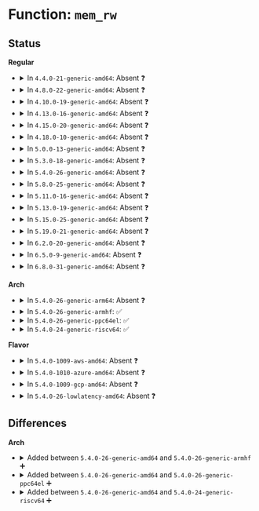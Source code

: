 # Function: <code>mem_rw</code>

## Status
<b>Regular</b>
<ul>
<li>
<details>
<summary>In <code>4.4.0-21-generic-amd64</code>: Absent ❓</summary>

```json
{
  "name": "mem_rw",
  "collision_type": "Unique Static",
  "inline_type": "Selective",
  "funcs": [
    {
      "addr": 18446744071581445920,
      "name": "mem_rw",
      "external": false,
      "loc": "fs/proc/base.c:850",
      "file": "fs/proc/base.c",
      "inline": "not declared, inlined",
      "caller_inline": [],
      "caller_func": [
        "fs/proc/base.c:mem_write",
        "fs/proc/base.c:mem_read"
      ]
    }
  ],
  "symbols": [
    {
      "addr": 18446744071581445920,
      "name": "mem_rw.isra.15",
      "section": ".text",
      "bind": "STB_LOCAL",
      "size": 376
    }
  ]
}
```
</details>
</li>
<li>
<details>
<summary>In <code>4.8.0-22-generic-amd64</code>: Absent ❓</summary>

```json
{
  "name": "mem_rw",
  "collision_type": "Unique Static",
  "inline_type": "Selective",
  "funcs": [
    {
      "addr": 18446744071581628912,
      "name": "mem_rw",
      "external": false,
      "loc": "fs/proc/base.c:852",
      "file": "fs/proc/base.c",
      "inline": "not declared, inlined",
      "caller_inline": [],
      "caller_func": [
        "fs/proc/base.c:mem_write",
        "fs/proc/base.c:mem_read"
      ]
    }
  ],
  "symbols": [
    {
      "addr": 18446744071581628912,
      "name": "mem_rw.isra.16",
      "section": ".text",
      "bind": "STB_LOCAL",
      "size": 419
    }
  ]
}
```
</details>
</li>
<li>
<details>
<summary>In <code>4.10.0-19-generic-amd64</code>: Absent ❓</summary>

```json
{
  "name": "mem_rw",
  "collision_type": "Unique Static",
  "inline_type": "Selective",
  "funcs": [
    {
      "addr": 18446744071581717168,
      "name": "mem_rw",
      "external": false,
      "loc": "fs/proc/base.c:838",
      "file": "fs/proc/base.c",
      "inline": "not declared, inlined",
      "caller_inline": [],
      "caller_func": [
        "fs/proc/base.c:mem_write",
        "fs/proc/base.c:mem_read"
      ]
    }
  ],
  "symbols": [
    {
      "addr": 18446744071581717168,
      "name": "mem_rw.isra.17",
      "section": ".text",
      "bind": "STB_LOCAL",
      "size": 453
    }
  ]
}
```
</details>
</li>
<li>
<details>
<summary>In <code>4.13.0-16-generic-amd64</code>: Absent ❓</summary>

```json
{
  "name": "mem_rw",
  "collision_type": "Unique Static",
  "inline_type": "Selective",
  "funcs": [
    {
      "addr": 18446744071581780512,
      "name": "mem_rw",
      "external": false,
      "loc": "fs/proc/base.c:815",
      "file": "fs/proc/base.c",
      "inline": "not declared, inlined",
      "caller_inline": [],
      "caller_func": [
        "fs/proc/base.c:mem_write",
        "fs/proc/base.c:mem_read"
      ]
    }
  ],
  "symbols": [
    {
      "addr": 18446744071581780512,
      "name": "mem_rw.isra.17",
      "section": ".text",
      "bind": "STB_LOCAL",
      "size": 486
    }
  ]
}
```
</details>
</li>
<li>
<details>
<summary>In <code>4.15.0-20-generic-amd64</code>: Absent ❓</summary>

```json
{
  "name": "mem_rw",
  "collision_type": "Unique Static",
  "inline_type": "Selective",
  "funcs": [
    {
      "addr": 18446744071581930176,
      "name": "mem_rw",
      "external": false,
      "loc": "fs/proc/base.c:815",
      "file": "fs/proc/base.c",
      "inline": "not declared, inlined",
      "caller_inline": [],
      "caller_func": [
        "fs/proc/base.c:mem_write",
        "fs/proc/base.c:mem_read"
      ]
    }
  ],
  "symbols": [
    {
      "addr": 18446744071581930176,
      "name": "mem_rw.isra.16",
      "section": ".text",
      "bind": "STB_LOCAL",
      "size": 486
    }
  ]
}
```
</details>
</li>
<li>
<details>
<summary>In <code>4.18.0-10-generic-amd64</code>: Absent ❓</summary>

```json
{
  "name": "mem_rw",
  "collision_type": "Unique Static",
  "inline_type": "Selective",
  "funcs": [
    {
      "addr": 18446744071582112544,
      "name": "mem_rw",
      "external": false,
      "loc": "fs/proc/base.c:783",
      "file": "fs/proc/base.c",
      "inline": "not declared, inlined",
      "caller_inline": [],
      "caller_func": [
        "fs/proc/base.c:mem_write",
        "fs/proc/base.c:mem_read"
      ]
    }
  ],
  "symbols": [
    {
      "addr": 18446744071582112544,
      "name": "mem_rw.isra.19",
      "section": ".text",
      "bind": "STB_LOCAL",
      "size": 494
    }
  ]
}
```
</details>
</li>
<li>
<details>
<summary>In <code>5.0.0-13-generic-amd64</code>: Absent ❓</summary>

```json
{
  "name": "mem_rw",
  "collision_type": "Unique Static",
  "inline_type": "Selective",
  "funcs": [
    {
      "addr": 18446744071582206432,
      "name": "mem_rw",
      "external": false,
      "loc": "fs/proc/base.c:803",
      "file": "fs/proc/base.c",
      "inline": "not declared, inlined",
      "caller_inline": [],
      "caller_func": [
        "fs/proc/base.c:mem_write",
        "fs/proc/base.c:mem_read"
      ]
    }
  ],
  "symbols": [
    {
      "addr": 18446744071582206432,
      "name": "mem_rw.isra.19",
      "section": ".text",
      "bind": "STB_LOCAL",
      "size": 494
    }
  ]
}
```
</details>
</li>
<li>
<details>
<summary>In <code>5.3.0-18-generic-amd64</code>: Absent ❓</summary>

```json
{
  "name": "mem_rw",
  "collision_type": "Unique Static",
  "inline_type": "Selective",
  "funcs": [
    {
      "addr": 18446744071582372336,
      "name": "mem_rw",
      "external": false,
      "loc": "fs/proc/base.c:816",
      "file": "fs/proc/base.c",
      "inline": "not declared, inlined",
      "caller_inline": [],
      "caller_func": [
        "fs/proc/base.c:mem_write",
        "fs/proc/base.c:mem_read"
      ]
    }
  ],
  "symbols": [
    {
      "addr": 18446744071582372336,
      "name": "mem_rw.isra.0",
      "section": ".text",
      "bind": "STB_LOCAL",
      "size": 452
    }
  ]
}
```
</details>
</li>
<li>
<details>
<summary>In <code>5.4.0-26-generic-amd64</code>: Absent ❓</summary>

```json
{
  "name": "mem_rw",
  "collision_type": "Unique Static",
  "inline_type": "Selective",
  "funcs": [
    {
      "addr": 18446744071582462992,
      "name": "mem_rw",
      "external": false,
      "loc": "fs/proc/base.c:816",
      "file": "fs/proc/base.c",
      "inline": "not declared, inlined",
      "caller_inline": [],
      "caller_func": [
        "fs/proc/base.c:mem_write",
        "fs/proc/base.c:mem_read"
      ]
    }
  ],
  "symbols": [
    {
      "addr": 18446744071582462992,
      "name": "mem_rw.isra.0",
      "section": ".text",
      "bind": "STB_LOCAL",
      "size": 503
    }
  ]
}
```
</details>
</li>
<li>
<details>
<summary>In <code>5.8.0-25-generic-amd64</code>: Absent ❓</summary>

```json
{
  "name": "mem_rw",
  "collision_type": "Unique Static",
  "inline_type": "Selective",
  "funcs": [
    {
      "addr": 18446744071582766320,
      "name": "mem_rw",
      "external": false,
      "loc": "fs/proc/base.c:826",
      "file": "fs/proc/base.c",
      "inline": "not declared, inlined",
      "caller_inline": [],
      "caller_func": [
        "fs/proc/base.c:mem_write",
        "fs/proc/base.c:mem_read"
      ]
    }
  ],
  "symbols": [
    {
      "addr": 18446744071582766320,
      "name": "mem_rw.isra.0",
      "section": ".text",
      "bind": "STB_LOCAL",
      "size": 496
    }
  ]
}
```
</details>
</li>
<li>
<details>
<summary>In <code>5.11.0-16-generic-amd64</code>: Absent ❓</summary>

```json
{
  "name": "mem_rw",
  "collision_type": "Unique Static",
  "inline_type": "Selective",
  "funcs": [
    {
      "addr": 18446744071582839360,
      "name": "mem_rw",
      "external": false,
      "loc": "fs/proc/base.c:835",
      "file": "fs/proc/base.c",
      "inline": "not declared, inlined",
      "caller_inline": [],
      "caller_func": [
        "fs/proc/base.c:mem_write",
        "fs/proc/base.c:mem_read"
      ]
    }
  ],
  "symbols": [
    {
      "addr": 18446744071582839360,
      "name": "mem_rw.isra.0",
      "section": ".text",
      "bind": "STB_LOCAL",
      "size": 496
    }
  ]
}
```
</details>
</li>
<li>
<details>
<summary>In <code>5.13.0-19-generic-amd64</code>: Absent ❓</summary>

```json
{
  "name": "mem_rw",
  "collision_type": "Unique Static",
  "inline_type": "Selective",
  "funcs": [
    {
      "addr": 18446744071582866096,
      "name": "mem_rw",
      "external": false,
      "loc": "fs/proc/base.c:834",
      "file": "fs/proc/base.c",
      "inline": "not declared, inlined",
      "caller_inline": [],
      "caller_func": [
        "fs/proc/base.c:mem_write",
        "fs/proc/base.c:mem_read"
      ]
    }
  ],
  "symbols": [
    {
      "addr": 18446744071582866096,
      "name": "mem_rw.isra.0",
      "section": ".text",
      "bind": "STB_LOCAL",
      "size": 483
    }
  ]
}
```
</details>
</li>
<li>
<details>
<summary>In <code>5.15.0-25-generic-amd64</code>: Absent ❓</summary>

```json
{
  "name": "mem_rw",
  "collision_type": "Unique Static",
  "inline_type": "Selective",
  "funcs": [
    {
      "addr": 18446744071583193568,
      "name": "mem_rw",
      "external": false,
      "loc": "fs/proc/base.c:838",
      "file": "fs/proc/base.c",
      "inline": "not declared, inlined",
      "caller_inline": [],
      "caller_func": [
        "fs/proc/base.c:mem_write",
        "fs/proc/base.c:mem_read"
      ]
    }
  ],
  "symbols": [
    {
      "addr": 18446744071583193568,
      "name": "mem_rw.isra.0",
      "section": ".text",
      "bind": "STB_LOCAL",
      "size": 483
    }
  ]
}
```
</details>
</li>
<li>
<details>
<summary>In <code>5.19.0-21-generic-amd64</code>: Absent ❓</summary>

```json
{
  "name": "mem_rw",
  "collision_type": "Unique Static",
  "inline_type": "Selective",
  "funcs": [
    {
      "addr": 18446744071583690224,
      "name": "mem_rw",
      "external": false,
      "loc": "fs/proc/base.c:837",
      "file": "fs/proc/base.c",
      "inline": "not declared, inlined",
      "caller_inline": [],
      "caller_func": [
        "fs/proc/base.c:mem_write",
        "fs/proc/base.c:mem_read"
      ]
    }
  ],
  "symbols": [
    {
      "addr": 18446744071583690224,
      "name": "mem_rw.isra.0",
      "section": ".text",
      "bind": "STB_LOCAL",
      "size": 499
    }
  ]
}
```
</details>
</li>
<li>
<details>
<summary>In <code>6.2.0-20-generic-amd64</code>: Absent ❓</summary>

```json
{
  "name": "mem_rw",
  "collision_type": "Unique Static",
  "inline_type": "Selective",
  "funcs": [
    {
      "addr": 18446744071584299888,
      "name": "mem_rw",
      "external": false,
      "loc": "fs/proc/base.c:838",
      "file": "fs/proc/base.c",
      "inline": "not declared, inlined",
      "caller_inline": [],
      "caller_func": [
        "fs/proc/base.c:mem_write",
        "fs/proc/base.c:mem_read"
      ]
    }
  ],
  "symbols": [
    {
      "addr": 18446744071584299888,
      "name": "mem_rw.isra.0",
      "section": ".text",
      "bind": "STB_LOCAL",
      "size": 499
    }
  ]
}
```
</details>
</li>
<li>
<details>
<summary>In <code>6.5.0-9-generic-amd64</code>: Absent ❓</summary>

```json
{
  "name": "mem_rw",
  "collision_type": "Unique Static",
  "inline_type": "Selective",
  "funcs": [
    {
      "addr": 18446744071584529760,
      "name": "mem_rw",
      "external": false,
      "loc": "fs/proc/base.c:838",
      "file": "fs/proc/base.c",
      "inline": "not declared, inlined",
      "caller_inline": [],
      "caller_func": [
        "fs/proc/base.c:mem_write",
        "fs/proc/base.c:mem_read"
      ]
    }
  ],
  "symbols": [
    {
      "addr": 18446744071584529760,
      "name": "mem_rw.isra.0",
      "section": ".text",
      "bind": "STB_LOCAL",
      "size": 461
    }
  ]
}
```
</details>
</li>
<li>
<details>
<summary>In <code>6.8.0-31-generic-amd64</code>: Absent ❓</summary>

```json
{
  "name": "mem_rw",
  "collision_type": "Unique Static",
  "inline_type": "Selective",
  "funcs": [
    {
      "addr": 18446744071584761040,
      "name": "mem_rw",
      "external": false,
      "loc": "fs/proc/base.c:838",
      "file": "fs/proc/base.c",
      "inline": "not declared, inlined",
      "caller_inline": [],
      "caller_func": [
        "fs/proc/base.c:mem_write",
        "fs/proc/base.c:mem_read"
      ]
    }
  ],
  "symbols": [
    {
      "addr": 18446744071584761040,
      "name": "mem_rw.isra.0",
      "section": ".text",
      "bind": "STB_LOCAL",
      "size": 461
    }
  ]
}
```
</details>
</li>
</ul>
<b>Arch</b>
<ul>
<li>
<details>
<summary>In <code>5.4.0-26-generic-arm64</code>: Absent ❓</summary>

```json
{
  "name": "mem_rw",
  "collision_type": "Unique Static",
  "inline_type": "Selective",
  "funcs": [
    {
      "addr": 18446603336494090120,
      "name": "mem_rw",
      "external": false,
      "loc": "fs/proc/base.c:816",
      "file": "fs/proc/base.c",
      "inline": "not declared, inlined",
      "caller_inline": [],
      "caller_func": [
        "fs/proc/base.c:mem_write",
        "fs/proc/base.c:mem_read"
      ]
    }
  ],
  "symbols": [
    {
      "addr": 18446603336494090120,
      "name": "mem_rw.isra.0",
      "section": ".text",
      "bind": "STB_LOCAL",
      "size": 604
    }
  ]
}
```
</details>
</li>
<li>
<details>
<summary>In <code>5.4.0-26-generic-armhf</code>: ✅</summary>

```c
ssize_t mem_rw(struct file * file, char * buf, size_t count, loff_t * ppos, int write)
```

```json
{
  "name": "mem_rw",
  "collision_type": "Unique Static",
  "inline_type": "No",
  "funcs": [
    {
      "addr": 3227538200,
      "name": "mem_rw",
      "external": false,
      "loc": "fs/proc/base.c:816",
      "file": "fs/proc/base.c",
      "inline": "seen, unknown",
      "caller_inline": [],
      "caller_func": [
        "fs/proc/base.c:mem_write",
        "fs/proc/base.c:mem_read"
      ]
    }
  ],
  "symbols": [
    {
      "addr": 3227538200,
      "name": "mem_rw",
      "section": ".text",
      "bind": "STB_LOCAL",
      "size": 776
    }
  ]
}
```
</details>
</li>
<li>
<details>
<summary>In <code>5.4.0-26-generic-ppc64el</code>: ✅</summary>

```c
ssize_t mem_rw(struct file * file, char * buf, size_t count, loff_t * ppos, int write)
```

```json
{
  "name": "mem_rw",
  "collision_type": "Unique Static",
  "inline_type": "No",
  "funcs": [
    {
      "addr": 13835058055287755312,
      "name": "mem_rw",
      "external": false,
      "loc": "fs/proc/base.c:816",
      "file": "fs/proc/base.c",
      "inline": "seen, unknown",
      "caller_inline": [],
      "caller_func": [
        "fs/proc/base.c:mem_write",
        "fs/proc/base.c:mem_read"
      ]
    }
  ],
  "symbols": [
    {
      "addr": 13835058055287755312,
      "name": "mem_rw",
      "section": ".text",
      "bind": "STB_LOCAL",
      "size": 716
    }
  ]
}
```
</details>
</li>
<li>
<details>
<summary>In <code>5.4.0-24-generic-riscv64</code>: ✅</summary>

```c
ssize_t mem_rw(struct file * file, char * buf, size_t count, loff_t * ppos, int write)
```

```json
{
  "name": "mem_rw",
  "collision_type": "Unique Static",
  "inline_type": "No",
  "funcs": [
    {
      "addr": 18446743936273577962,
      "name": "mem_rw",
      "external": false,
      "loc": "fs/proc/base.c:816",
      "file": "fs/proc/base.c",
      "inline": "seen, unknown",
      "caller_inline": [],
      "caller_func": [
        "fs/proc/base.c:mem_write",
        "fs/proc/base.c:mem_read"
      ]
    }
  ],
  "symbols": [
    {
      "addr": 18446743936273577962,
      "name": "mem_rw",
      "section": ".text",
      "bind": "STB_LOCAL",
      "size": 414
    }
  ]
}
```
</details>
</li>
</ul>
<b>Flavor</b>
<ul>
<li>
<details>
<summary>In <code>5.4.0-1009-aws-amd64</code>: Absent ❓</summary>

```json
{
  "name": "mem_rw",
  "collision_type": "Unique Static",
  "inline_type": "Selective",
  "funcs": [
    {
      "addr": 18446744071582431728,
      "name": "mem_rw",
      "external": false,
      "loc": "fs/proc/base.c:816",
      "file": "fs/proc/base.c",
      "inline": "not declared, inlined",
      "caller_inline": [],
      "caller_func": [
        "fs/proc/base.c:mem_write",
        "fs/proc/base.c:mem_read"
      ]
    }
  ],
  "symbols": [
    {
      "addr": 18446744071582431728,
      "name": "mem_rw.isra.0",
      "section": ".text",
      "bind": "STB_LOCAL",
      "size": 503
    }
  ]
}
```
</details>
</li>
<li>
<details>
<summary>In <code>5.4.0-1010-azure-amd64</code>: Absent ❓</summary>

```json
{
  "name": "mem_rw",
  "collision_type": "Unique Static",
  "inline_type": "Selective",
  "funcs": [
    {
      "addr": 18446744071582368896,
      "name": "mem_rw",
      "external": false,
      "loc": "fs/proc/base.c:816",
      "file": "fs/proc/base.c",
      "inline": "not declared, inlined",
      "caller_inline": [],
      "caller_func": [
        "fs/proc/base.c:mem_write",
        "fs/proc/base.c:mem_read"
      ]
    }
  ],
  "symbols": [
    {
      "addr": 18446744071582368896,
      "name": "mem_rw.isra.0",
      "section": ".text",
      "bind": "STB_LOCAL",
      "size": 503
    }
  ]
}
```
</details>
</li>
<li>
<details>
<summary>In <code>5.4.0-1009-gcp-amd64</code>: Absent ❓</summary>

```json
{
  "name": "mem_rw",
  "collision_type": "Unique Static",
  "inline_type": "Selective",
  "funcs": [
    {
      "addr": 18446744071582422208,
      "name": "mem_rw",
      "external": false,
      "loc": "fs/proc/base.c:816",
      "file": "fs/proc/base.c",
      "inline": "not declared, inlined",
      "caller_inline": [],
      "caller_func": [
        "fs/proc/base.c:mem_write",
        "fs/proc/base.c:mem_read"
      ]
    }
  ],
  "symbols": [
    {
      "addr": 18446744071582422208,
      "name": "mem_rw.isra.0",
      "section": ".text",
      "bind": "STB_LOCAL",
      "size": 503
    }
  ]
}
```
</details>
</li>
<li>
<details>
<summary>In <code>5.4.0-26-lowlatency-amd64</code>: Absent ❓</summary>

```json
{
  "name": "mem_rw",
  "collision_type": "Unique Static",
  "inline_type": "Selective",
  "funcs": [
    {
      "addr": 18446744071582502192,
      "name": "mem_rw",
      "external": false,
      "loc": "fs/proc/base.c:816",
      "file": "fs/proc/base.c",
      "inline": "not declared, inlined",
      "caller_inline": [],
      "caller_func": [
        "fs/proc/base.c:mem_write",
        "fs/proc/base.c:mem_read"
      ]
    }
  ],
  "symbols": [
    {
      "addr": 18446744071582502192,
      "name": "mem_rw.isra.0",
      "section": ".text",
      "bind": "STB_LOCAL",
      "size": 503
    }
  ]
}
```
</details>
</li>
</ul>

## Differences
<b>Arch</b>
<ul>
<li>
<details>
<summary>Added between <code>5.4.0-26-generic-amd64</code> and <code>5.4.0-26-generic-armhf</code> ➕</summary>

```c
ssize_t mem_rw(struct file * file, char * buf, size_t count, loff_t * ppos, int write)
```
</details>
</li>
<li>
<details>
<summary>Added between <code>5.4.0-26-generic-amd64</code> and <code>5.4.0-26-generic-ppc64el</code> ➕</summary>

```c
ssize_t mem_rw(struct file * file, char * buf, size_t count, loff_t * ppos, int write)
```
</details>
</li>
<li>
<details>
<summary>Added between <code>5.4.0-26-generic-amd64</code> and <code>5.4.0-24-generic-riscv64</code> ➕</summary>

```c
ssize_t mem_rw(struct file * file, char * buf, size_t count, loff_t * ppos, int write)
```
</details>
</li>
</ul>
